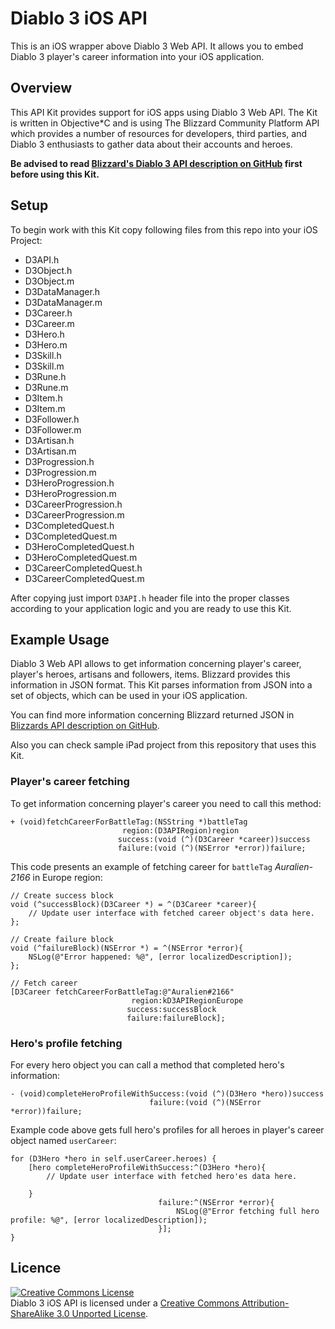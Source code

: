# Diablo 3 iOS API

This is an iOS wrapper above Diablo 3 Web API. It allows you to embed Diablo 3 player's career information into your iOS application.

## Overview

This API Kit provides support for iOS apps using Diablo 3 Web API. The Kit is written in Objective*C and is using The Blizzard Community Platform API which provides a number of resources for developers, third parties, and Diablo 3 enthusiasts to gather data about their accounts and heroes.

**Be advised to read [Blizzard's Diablo 3 API description on GitHub](https://github.com/Blizzard/d3-api-docs) first before using this Kit.**

## Setup

To begin work with this Kit copy following files from this repo into your iOS Project:

* D3API.h
* D3Object.h
* D3Object.m
* D3DataManager.h
* D3DataManager.m
* D3Career.h
* D3Career.m
* D3Hero.h
* D3Hero.m
* D3Skill.h
* D3Skill.m
* D3Rune.h
* D3Rune.m
* D3Item.h
* D3Item.m
* D3Follower.h
* D3Follower.m
* D3Artisan.h
* D3Artisan.m
* D3Progression.h
* D3Progression.m
* D3HeroProgression.h
* D3HeroProgression.m
* D3CareerProgression.h
* D3CareerProgression.m
* D3CompletedQuest.h
* D3CompletedQuest.m
* D3HeroCompletedQuest.h
* D3HeroCompletedQuest.m
* D3CareerCompletedQuest.h
* D3CareerCompletedQuest.m

After copying just import `D3API.h` header file into the proper classes according to your application logic and you are ready to use this Kit.

## Example Usage

Diablo 3 Web API allows to get information concerning player's career, player's heroes, artisans and followers, items. Blizzard provides this information in JSON format. This Kit parses information from JSON into a set of objects, which can be used in your iOS application.

You can find more information concerning Blizzard returned JSON in [Blizzards API description on GitHub](https://github.com/Blizzard/d3-api-docs).

Also you can check sample iPad project from this repository that uses this Kit.

### Player's career fetching

To get information concerning player's career you need to call this method:

```
+ (void)fetchCareerForBattleTag:(NSString *)battleTag
                         region:(D3APIRegion)region
                        success:(void (^)(D3Career *career))success
                        failure:(void (^)(NSError *error))failure;
```

This code presents an example of fetching career for `battleTag` *Auralien-2166* in Europe region:

```
// Create success block
void (^successBlock)(D3Career *) = ^(D3Career *career){
    // Update user interface with fetched career object's data here.
};

// Create failure block
void (^failureBlock)(NSError *) = ^(NSError *error){
    NSLog(@"Error happened: %@", [error localizedDescription]);
};

// Fetch career
[D3Career fetchCareerForBattleTag:@"Auralien#2166"
                           region:kD3APIRegionEurope
                          success:successBlock
                          failure:failureBlock];
```

### Hero's profile fetching

For every hero object you can call a method that completed hero's information:

```
- (void)completeHeroProfileWithSuccess:(void (^)(D3Hero *hero))success
                               failure:(void (^)(NSError *error))failure;
```

Example code above gets full hero's profiles for all heroes in player's career object named `userCareer`:

```
for (D3Hero *hero in self.userCareer.heroes) {
	[hero completeHeroProfileWithSuccess:^(D3Hero *hero){
		// Update user interface with fetched hero'es data here.
	  
	}
	                             failure:^(NSError *error){
	                             	 NSLog(@"Error fetching full hero profile: %@", [error localizedDescription]);
	                             }];
}
```

## Licence

<a rel="license" href="http://creativecommons.org/licenses/by-sa/3.0/"><img alt="Creative Commons License" style="border-width:0" src="http://i.creativecommons.org/l/by-sa/3.0/88x31.png" /></a><br /><span xmlns:dct="http://purl.org/dc/terms/" property="dct:title">Diablo 3 iOS API</span> is licensed under a <a rel="license" href="http://creativecommons.org/licenses/by-sa/3.0/">Creative Commons Attribution-ShareAlike 3.0 Unported License</a>.